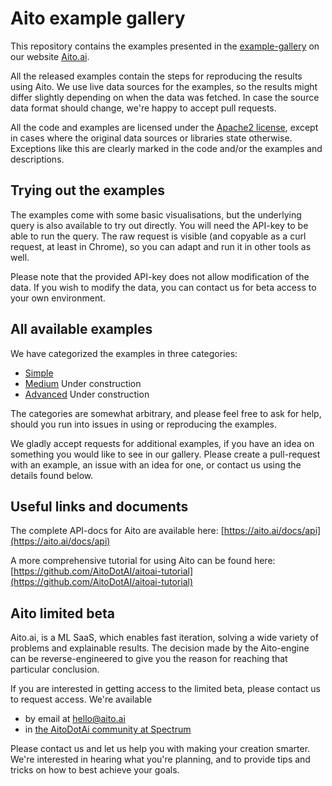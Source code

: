 # Aito example gallery

This repository contains the examples presented in the [example-gallery](https://aito.ai/example-gallery)
on our website [Aito.ai](https://aito.ai).

All the released examples contain the steps for reproducing the results using Aito. We use live data sources for the
examples, so the results might differ slightly depending on when the data was fetched. In case the source data
format should change, we're happy to accept pull requests.

All the code and examples are licensed under the [Apache2 license](./LICENSE), except in cases where the original
data sources or libraries state otherwise. Exceptions like this are clearly marked in the code and/or the
examples and descriptions.

## Trying out the examples

The examples come with some basic visualisations, but the underlying query is also available to try out directly.
You will need the API-key to be able to run the query. The raw request is visible (and copyable as a curl request,
at least in Chrome), so you can adapt and run it in other tools as well.

Please note that the provided API-key does not allow modification of the data. If you wish to modify the data,
you can contact us for beta access to your own environment.

## All available examples

We have categorized the examples in three categories:

* [Simple](./simple/)
* [Medium](./) Under construction
* [Advanced](./) Under construction

The categories are somewhat arbitrary, and please feel free to ask for help, should you run into issues in using
or reproducing the examples.

We gladly accept requests for additional examples, if you have an idea on something you would like to see in our
gallery. Please create a pull-request with an example, an issue with an idea for one, or contact us using the
details found below.

## Useful links and documents

The complete API-docs for Aito are available here: [https://aito.ai/docs/api](https://aito.ai/docs/api)

A more comprehensive tutorial for using Aito can be found here: [https://github.com/AitoDotAI/aitoai-tutorial](https://github.com/AitoDotAI/aitoai-tutorial)

## Aito limited beta

Aito.ai, is a ML SaaS, which enables fast iteration, solving a wide variety of problems and explainable results.
The decision made by the Aito-engine can be reverse-engineered to give you the reason for reaching that particular
conclusion.

If you are interested in getting access to the limited beta, please contact us to request access. We're available

* by email at hello@aito.ai
* in [the AitoDotAi community at Spectrum](https://spectrum.chat/aitodotai)

Please contact us and let us help you with making your creation smarter. We're interested in hearing what you're
planning, and to provide tips and tricks on how to best achieve your goals.
